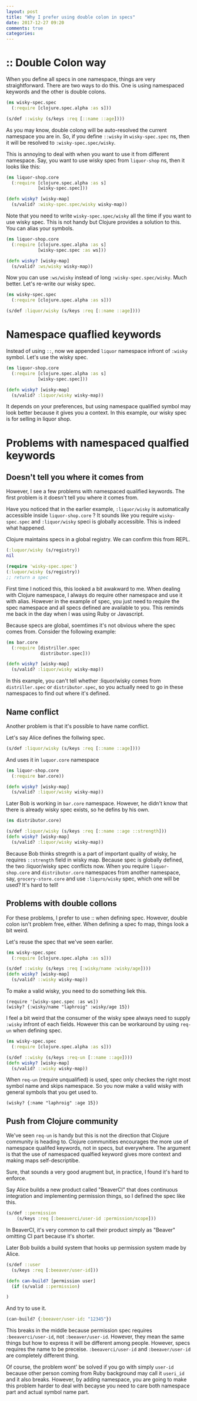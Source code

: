 ```yaml
---
layout: post
title: "Why I prefer using double colon in specs"
date: 2017-12-27 09:20
comments: true
categories:
---
```


# :: Double Colon way

When you define all specs in one namespace, things are very straightforward. There are two ways to do this. One is using namespaced keywords and the other is double colons.

```clojure
(ns wisky-spec.spec
  (:require [clojure.spec.alpha :as s]))

(s/def ::wisky (s/keys :req [::name ::age])))
```

As you may know, double colong will be auto-resolved the current namespace you are in. So, if you define `::wisky` in `wisky-spec.spec` ns, then it will be resolved to `:wisky-spec.spec/wisky`.

This is annoying to deal with when you want to use it from different namespace. Say, you want to use wisky spec from `liquor-shop` ns, then it looks like this:


```clojure
(ns liquor-shop.core
  (:require [clojure.spec.alpha :as s]
            [wisky-spec.spec]))

(defn wisky? [wisky-map]
  (s/valid? :wisky-spec.spec/wisky wisky-map))
```

Note that you need to write `wisky-spec.spec/wisky` all the time if you want to use wisky spec. This is not handy but Clojure provides a solution to this. You can alias your symbols.

```clojure
(ns liquor-shop.core
  (:require [clojure.spec.alpha :as s]
            [wisky-spec.spec :as ws]))

(defn wisky? [wisky-map]
  (s/valid? :ws/wisky wisky-map))
```

Now you can use `:ws/wisky` instead of long `:wisky-spec.spec/wisky`. Much better. Let's re-write our wisky spec.

```clojure
(ns wisky-spec.spec
  (:require [clojure.spec.alpha :as s]))

(s/def :liquor/wisky (s/keys :req [::name ::age])))
```

# Namespace quaflied keywords

Instead of using `::`, now we appended `liquor` namespace infront of `:wisky` symbol. Let's use the wisky spec.

```clojure
(ns liquor-shop.core
  (:require [clojure.spec.alpha :as s]
            [wisky-spec.spec]))

(defn wisky? [wisky-map]
  (s/valid? :liquor/wisky wisky-map))
```

It depends on your preferences, but using namespace qualified symbol may look better because it gives you a context. In this example, our wisky spec is for selling in liquor shop.

# Problems with namespaced qualfied keywords

## Doesn't tell you where it comes from

However, I see a few problems with namespaced qualified keywords. The first problem is it doesn't tell you where it comes from.

Have you noticed that in the earlier example, `:liquor/wisky` is automatically accessible inside `liquor-shop.core` ? It sounds like you require `wisky-spec.spec` and `:liquor/wisky` speci is globally accessible. This is indeed what happened.

Clojure maintains specs in a global registry. We can confirm this from REPL.

```clojure
(:luquor/wisky (s/registry))
nil

(require 'wisky-spec.spec')
(:luquor/wisky (s/registry))
;; return a spec
```

First time I noticed this, this looked a bit awakward to me. When dealing with Clojure namespace, I always do require other namespace and use it with alias. However in the example of spec, you just need to require the spec namespace and all specs defined are available to you. This reminds me back in the day when I was using Ruby or Javascript.

Because specs are global, soemtimes it's not obvious where the spec comes from. Consider the following example:

```clojure
(ns bar.core
  (:require [distriller.spec
             distributor.spec]))

(defn wisky? [wisky-map]
  (s/valid? :liquor/wisky wisky-map))
```

In this example, you can't tell whether :liquor/wisky comes from `distriller.spec` or `distributor.spec`, so you actually need to go in these namespaces to find out where it's defined.

## Name conflict

Another problem is that it's possible to have name conflict.

Let's say Alice defines the follwing spec.

```clojure
(s/def :liquor/wisky (s/keys :req [::name ::age])))
```

And uses it in `luquor.core` namespace

```clojure
(ns liquor-shop.core
  (:require bar.core))

(defn wisky? [wisky-map]
  (s/valid? :liquor/wisky wisky-map))
```

Later Bob is working in `bar.core` namespace. However, he didn't know that there is already wisky spec exists, so he defins by his own.

```clojure
(ns distributor.core)

(s/def :liquor/wisky (s/keys :req [::name ::age ::strength]))
(defn wisky? [wisky-map]
  (s/valid? :liquor/wisky wisky-map))
```

Because Bob thinks stregnth is a part of important quality of wisky, he requires `::strength` field in wisky map. Because spec is globally defined, the two :liquor/wisky spec conflicts now. When you require `liquor-shop.core` and `distributor.core` namespaces from another namespace, say, `grocery-store.core` and use `:liquro/wisky` spec, which one will be used? It's hard to tell!

## Problems with double collons

For these problems, I prefer to use :: when defining spec. However, double colon isn't problem free, either. When defining a spec fo map, things look a bit weird.

Let's reuse the spec that we've seen earlier.

```clojure
(ns wisky-spec.spec
  (:require [clojure.spec.alpha :as s]))

(s/def ::wisky (s/keys :req [:wisky/name :wisky/age])))
(defn wisky? [wisky-map]
  (s/valid? ::wisky wisky-map))
```

To make a valid wisky, you need to do something liek this.

```
(require '[wisky-spec.spec :as ws])
(wisky? {:wisky/name "laphroig" :wisky/age 15})
```

I feel a bit weird that the consumer of the wisky spee always need to supply `:wisky` infront of each fields. However this can be workaround by using `req-un` when defining spec.

```clojure
(ns wisky-spec.spec
  (:require [clojure.spec.alpha :as s]))

(s/def ::wisky (s/keys :req-un [::name ::age])))
(defn wisky? [wisky-map]
  (s/valid? ::wisky wisky-map))
```

When `req-un` (require unqualified) is used, spec only checkes the right most symbol name and skips namespace. So you now make a valid wisky with general symbols that you get used to.

```
(wisky? {:name "laphroig" :age 15})
```

## Push from Clojure community

We've seen `req-un` is handy but this is not the direction that Clojure community is heading to. Clojure communities encourages the more use of namespace qualifed keywords, not in specs, but everywhere. The argument is that the use of namespaced qualfied keyword gives more context and making maps self-descriptibe.

Sure, that sounds a very good arugment but, in practice, I found it's hard to enforce.

Say Alice builds a new product called "BeaverCI" that does continuous integration and implementing permission things, so I defined the spec like this.

```clojure
(s/def ::permission
    (s/keys :req [:beeaverci/user-id :permission/scope]))
```

In BeaverCI, it's very common to call their product simply as "Beaver" omitting CI part because it's shorter.

Later Bob builds a build system that hooks up permission system made by Alice.

```clojure
(s/def ::user
  (s/keys :req [:beeaver/user-id]))

(defn can-build? [permission user]
  (if (s/valid ::permission)

)
```

And try to use it.

```clojure
(can-build? {:beeaver/user-id: "12345"})
```

This breaks in the middle because permission spec requires `:beeaverci/user-id`, not `:beeaver/user-id`. However, they mean the same things but how to express it will be different among people. However, specs requires the name to be preceise. `:beeaverci/user-id` and `:beeaver/user-id` are completely different thing.

Of course, the problem wont' be solved if you go with simply `user-id` because other person coming from Ruby background may call it `useri_id` and it also breaks. However, by adding namespace, you are going to make this problem harder to deal with becayse you need to care both namespace part and actual symbol name part.
